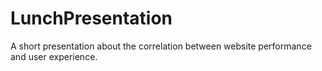 # LunchPresentation
A short presentation about the correlation between website performance and user experience.
